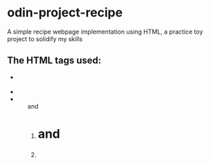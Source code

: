 # odin-project-recipe

A simple recipe webpage implementation using HTML, a practice toy project to solidify my skills

## The HTML tags used:

- <p>
- <img>
- <ul> and <ol>
- <h1> and <h3>
- <a>
